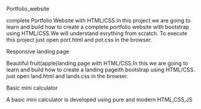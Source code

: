 Portfolio_website

complete Portfolio Website with HTML/CSS.In this project we are going to learn and build how to create a complete portfolio website with bootstrap using HTML/CSS.We will understand evrything from scratch.
To execute this project just open port.html and pot.css in the browser.

Responsive landing page

Beautiful fruit(apple)landing page with HTML/CSS.In this we are going to learn and build how to create a landing pageith bootstrap using HTML/CSS.
just open land.html and lands.css in the browser.

Basic mini calculator

A basic mini calculator is developed using pure and modern HTML,CSS,JS
